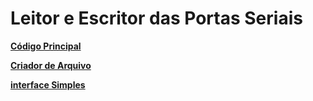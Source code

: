 # Leitor e Escritor das Portas Seriais

[**Código Principal**](https://github.com/Guzsz/Serial-input-reader/blob/main/reader.py)

[**Criador de Arquivo**](https://github.com/Guzsz/Serial-input-reader/blob/main/filecreat.py)

[**interface Simples**](https://github.com/Guzsz/Serial-input-reader/blob/main/simple_ui.py)




